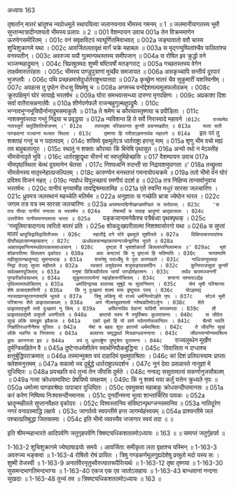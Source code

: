 अध्यायः 163

तृषार्तान् मातरं भ्रांतॄश्च न्यग्रोधमूले स्थापयित्वा जलानयनाय भीमस्य गमनम् ॥ 1 ॥ जलमानीयागतस्य भूमौ सुप्तान्मात्रादीन्पश्यतो भीमस्य प्रलापः ॥ 2 ॥
001	वैशम्पायन उवाच 
001a	तेन विक्रममाणेन ऊरुवेगसमीरितम् ।
001c	वनं सवृक्षविटपं व्याघूर्णितमिवाभवत् ॥
002a	जङ्घावातो ववौ चास्य शुचिशुक्रागमे यथा ।
002c	आवर्जितलतावृक्षं मार्गं चक्रे महाबलः ॥
003a	स मृद्गन्पुष्पितांश्चैव फलितांश्च वनस्पतीन् ।
003c	अवरुज्य ययौ गुल्मान्पथस्तस्य समीपजान् ॥
004a	स रोषित इव क्रुद्धो वने भञ्जन्महाद्रुमान् ।
004c	त्रिप्रस्रुतमदः शुष्मी षष्टिवर्षो मतङ्गराट् ॥
005a	गच्छतस्तस्य वेगेन तार्क्ष्यमारुतरंहसः ।
005c	भीमस्य पाण्डुपुत्राणां मूर्च्छेव समजायत ॥
006a	असकृच्चापि सन्तीर्य दूरपारं भुजप्लवैः ।
006c	पथि प्रच्छन्नमासेदुर्धार्तराष्ट्रभयात्तदा ॥
007a	कृच्छ्रेण मातरं चैव सुकुमारीं यशस्विनीम् ।
007c	अवहत्स तु पृष्ठेन रोधःसु विषमेषु च ॥
008a	अगमच्च वनोद्देशमल्पमूलफलोदकम् ।
008c	क्रूरपक्षिमृगं घोरं सायाह्ने भरतर्षभ ॥
009a	घोरा समभवत्सन्ध्या दारुणा मृगपक्षिणः ।
009c	अप्रकाशा दिशः सर्वा वातैरासन्ननार्तवैः ॥
010a	शीर्णपर्णफलै राजन्बहुगुल्मक्षुपद्रुमैः ।
010c	भग्नावभुग्नभूयिष्ठैर्नानाद्रुमसमाकुलैः ॥
011a	ते श्रमेण च कौरव्यास्तृष्णया च प्रपीडिताः ।
011c	नाशक्नुवंस्तदा गन्तुं निद्रया च प्रवृद्धया ॥
012a	न्यविशन्त हि ते सर्वे निरास्वादे महावने ।`
012c	रात्र्यामेव गतास्तूर्णं चतुर्विंशतियोजनम् ।'
012e	ततस्तृषा परिक्लान्ता कुन्ती वचनमब्रवीत् ॥
013a	माता सती पाण्डवानां पञ्चानां मध्यतः स्थिता ।
013c	तृष्णया हि परीताऽहमनाथेव महावने ॥
014a	`इतः परं तु शक्ताहं गन्तुं च न पदात्पदम् ।
014c	शयिष्ये वृक्षमूलेऽत्र धार्तराष्ट्रा हरन्तु माम् ॥
015a	शृणु भीम वचो मह्यं तव बाहुबलात्पुरः ।
015c	स्थातुं न शक्ताः कौरव्याः किं बिभेषि पृथासुत ॥
016a	अन्यो रथो न मेऽस्तीह भीमसेनादृते भुवि ।
016c	धार्तराष्ट्राद्वृथा भीरुर्न मां स्वप्तुमिहेच्छसि ॥
017	वैशम्पायन उवाच 
017a	भीमपृष्ठस्थिता चेत्थं दूयमानेन चेतसा ।
017c	निश्यध्वनि रुदन्ती सा निद्रावशमुपागता ॥'
018a	तच्छ्रुत्वा भीमसेनस्य मातृस्नेहात्प्रजल्पितम् ।
018c	कारुण्येन मनस्तप्तं गमनायोपचक्रमे ॥
019a	ततो भीमो वनं घोरं प्रविश्य विजनं महत् ।
019c	न्यग्रोधं विपुलच्छायं रमणीयं ददर्श ह ॥
020a	तत्र निक्षिप्य तान्सर्वानुवाच भरतर्षभः ।
020c	पानीयं मृगयामीह तावद्विश्रम्यतामिह ॥
021a	एते रुवन्ति मधुरं सारसा जलचारिणः ।
021c	ध्रुवमत्र जलस्थानं महच्चेति मतिर्मम ॥
022a	अनुज्ञातः स गच्छेति भ्रात्रा ज्येष्ठेन भारत ।
022c	जगाम तत्र यत्र स्म सारसा जलचारिणः ॥
023a	`अपश्यत्पद्मिनीखण्डमण्डितं स सरोवरम् ।
023c	'स तत्र पीत्वा पानीयं स्नात्वा च भरतर्षभ ॥
024a	तेषामर्थे च जग्राह भ्रातॄणां भ्रातृवत्सलः ।
024c	उत्तरीयेण पानीयमानयामास भारत ॥
025a	`पङ्कजानामनेकैश्च पत्रैर्बध्वा पृथक्पृथक् ।
025c	'गव्यूतिमात्रादागत्य त्वरितो मातरं प्रति ।
025e	शोकदुःखपरीतात्मा निशश्वासोरगो यथा ॥
026a	स सुप्तां मातरं `भ्रातॄन्निद्राविद्रावितौजसः ।
026c	महारौद्रे वने घोरे वृक्षमूले सुशीतले ॥
027a	विक्षिप्तकरपादांश्च दीर्घोच्छ्वासान्महाबलान् ।
027c	ऊर्ध्ववक्त्रान्महाकायान्पञ्चेन्द्रानिव भूपते ॥
028a	अज्ञातवृक्षनित्यस्थप्रेतराक्षससाध्वसान् ।
028c	दृष्ट्वा वै भृशशोकार्तो बिललापानिलात्मजः ॥'
029ac	भृशं शोकपरीत्मा विललाप वृकोदरः ॥
030a	अतः कष्टतरं किं नु द्रष्टव्यं हि भविष्यति ।
030c	यत्पश्यामि महीसुप्तान्भ्रातॄनद्य सुमन्दभाक् ॥
031a	शयनेषु परार्ध्येषु ये पुरा वारणावते ।
031c	नाधिजग्मुस्तदा निद्रां तेऽद्य सुप्ता महीतले ॥
032a	स्वसारं वसुदेवस्य शत्रुसङ्घावमर्दिनः ।
032c	कुन्तिराजसुतां कुन्तीं सर्वलक्षणपूजिताम् ॥
033a	स्नुषां विचित्रवीर्यस्य भार्यां पाण्डोर्महात्मनः ।
033c	तथैव चास्मज्जननीं पुण्डरीकोदरप्रभाम् ॥
034a	सुकुमारतरामेनां महार्हशयनोचिताम् ।
034c	शयानां पश्यताऽद्येह पृथिव्यामतथोचिताम् ॥
035a	धर्मादिन्द्राच्च वाताच्च सुषुवे या सुतानिमान् ।
035c	सेयं भूमौ परिश्रान्ता शेषे प्रासादशायिनी ॥
036a	किं नु दुःखतरं शक्यं मया द्रष्टुमतः परम् ।
036c	योऽहमद्य नरव्याघ्रान्सुप्तान्पश्यामि भूतले ॥
037a	त्रिषु लोकेषु यो राज्यं धर्मनित्योऽर्हते नृपः ।
037c	सोऽयं भूमौ परिश्रान्तः शेते प्राकृतवत्कथम् ॥
038a	अयं नीलाम्बुदश्यामो नरेष्वप्रतिमोऽर्जुनः ।
038c	शेते प्राकृतवद्भूमौ ततो दुःखतरं नु किम् ॥
039a	अश्विनाविव देवानां याविमौ रूपसम्पदा ।
039c	तौ प्राकृतवदद्येमौ प्रसुप्तौ धरणीतले ॥
040a	ज्ञातयो यस्य नै स्युर्विषमाः कुलपांसनाः ।
040c	स जीवेत सुखं लोके ग्रामद्रुम इवैकजः ॥
041a	एको वृक्षो हि यो ग्रामे भवेत्पर्णफलान्वितः ।
041c	चैत्यो भवति निर्ज्ञातिरध्वनीनैश्च पूजितः ॥
042a	येषां च बहवः शूरा ज्ञातयो धर्ममाश्रिताः ।
042c	ते जीवन्ति सुखं लोके भवन्ति च निरामयाः ॥
043a	बलवन्तः समृद्धार्था मित्रबान्धवनन्दनाः ।
043c	जीवन्त्यन्योन्यमाश्रित्य द्रुमाः काननजा इव ॥
044a	वयं तु धृतराष्ट्रेण दुष्पुत्रेण दुरात्मना ।
044c	`राज्यलुब्धेन मूर्खेण दुर्मन्त्रिसहितेन वै ॥
045a	दुष्टेनाधर्मशीलेन स्वार्थनिष्ठैकबुद्धिना ।
045c	'विवासिता न दग्धाश्च क्षत्तुर्बुद्धिपराक्रमात् ॥
046a	तस्मान्मुक्ता वयं दाहादिमं वृक्षमुपाश्रिताः ।
046c	कां दिशं प्रतिपत्स्यामः प्राप्ताः क्लेशमनुत्तमम् ॥
047a	सकामो भव दुर्बुद्धे धार्तराष्ट्राल्पदर्शन ।
047c	नूनं देवाः प्रसन्नास्ते नानुज्ञां मे युधिष्ठिरः ॥
048a	प्रयच्छति वधे तुभ्यं तेन जीवसि दुर्मते ।
048c	नन्वद्य ससुतामात्यं सकर्णानुजसौबलम् ॥
049a	गत्वा क्रोधसमाविष्टः प्रेषयिष्ये यमक्षयम् ।
049c	किं नु शक्यं मया कर्तुं यत्तेन क्रुध्यते नृपः ॥
050a	धर्मात्मा पाण्डवश्रेष्ठः पापाचार युधिष्ठिरः ।
050c	एवमुक्त्वा महाबाहुः क्रोधसन्दीप्तमानसः ॥
051a	करं करेण निष्पिष्य निःश्वसन्दीनमानसः ।
051c	पुनर्दीनमना भूत्वा शान्तार्चिरिव पावकः ॥
052a	भ्रातॄन्महीतले सुप्तानवैक्षत वृकोदरः ।
052c	विश्वस्तानिव संविष्टान्पृथग्जनसमानिव ॥
053a	नातिदूरेण नगरं वनादस्माद्धि लक्षये ।
053c	जागर्तव्ये स्वपन्तीमे हन्त जागर्म्यहंस्वयम् ॥
054a	प्राश्यन्तीमे जलं पश्चात्प्रतिबुद्धा जितक्लमाः ।
054c	इति भीमो व्यवस्यैव जजागार स्वयं तदा ॥ ॥

इति श्रीमन्महाभारते आदिपर्वणि जतुगृहपर्वणि त्रिषष्ट्यधिकशततमोऽध्यायः ॥ 163 ॥ ॥ समाप्तं जतुर्गृहपर्व ॥

1-163-2 शुचिशुक्रागमे ज्येष्ठाषाढयोः समये । आवर्जिताः समीकृता लता वृक्षाश्च यस्मिन् ॥ 1-163-3 अवरुज्य भङ्क्त्वा ॥ 1-163-4 रोषितो रोषं प्रापितः । त्रिषु गण्डकर्णमूलगुह्यदेशेषु प्रस्रुतो मदो यस्य सः । शुष्मी तेजस्वी ॥ 1-163-9 अनार्तवैरनृतुभवैरुत्पातरूपैरित्यर्थः ॥ 1-163-12 तृषा तृष्णया ॥ 1-163-30 सुसमन्दभागतिमन्दभाग्यः ॥ 1-163-40 एकज एक एव जातोऽसहायः ॥ 1-163-43 बान्धवानां नन्दनाः सुखदाः ॥ 1-163-48 तुभ्यं तव ॥ त्रिषष्ट्यधिकशततमोऽध्यायः ॥ 163 ॥
